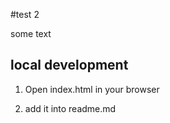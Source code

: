 #test 2

some text

## local development

1. Open index.html in your browser

2. add it into readme.md
